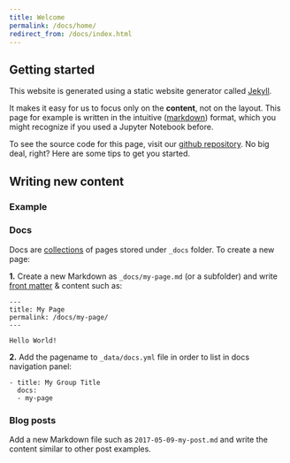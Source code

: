 ```yaml
---
title: Welcome
permalink: /docs/home/
redirect_from: /docs/index.html
---
```


## Getting started

This website is generated using a static website generator called [Jekyll](https://jekyllrb.com/).

It makes it easy for us to focus only on the **content**, not on the layout. This page for example is written
in the intuitive ([markdown](https://en.wikipedia.org/wiki/Markdown)) format,
which you might recognize if you used a Jupyter Notebook before.

To see the source code for this page, visit our
[github repository](https://github.com/transparency-lecture/transparency-lecture.github.io/blob/master/_docs/index.md).
No big deal, right? Here are some tips to get you started.

## Writing new content

### Example



### Docs

Docs are [collections](https://jekyllrb.com/docs/collections/) of pages stored under `_docs` folder. To create a new page:

**1.** Create a new Markdown as `_docs/my-page.md` (or a subfolder) and write [front matter](https://jekyllrb.com/docs/frontmatter/) & content such as:

```
---
title: My Page
permalink: /docs/my-page/
---

Hello World!
```

**2.** Add the pagename to `_data/docs.yml` file in order to list in docs navigation panel:

```
- title: My Group Title
  docs:
  - my-page
```

### Blog posts

Add a new Markdown file such as `2017-05-09-my-post.md` and write the content similar to other post examples.
